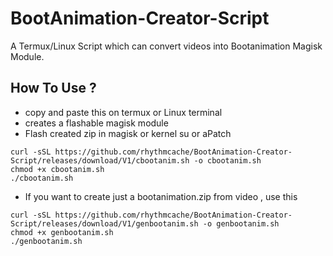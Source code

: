 # BootAnimation-Creator-Script
A Termux/Linux Script which can convert videos into Bootanimation Magisk Module.

## How To Use ?
- copy and paste this on termux or Linux terminal
- creates a flashable magisk module
- Flash created zip in magisk or kernel su or aPatch
```
curl -sSL https://github.com/rhythmcache/BootAnimation-Creator-Script/releases/download/V1/cbootanim.sh -o cbootanim.sh
chmod +x cbootanim.sh
./cbootanim.sh
```

- If you want to create just a bootanimation.zip from video  , use this
```
curl -sSL https://github.com/rhythmcache/BootAnimation-Creator-Script/releases/download/V1/genbootanim.sh -o genbootanim.sh
chmod +x genbootanim.sh
./genbootanim.sh

